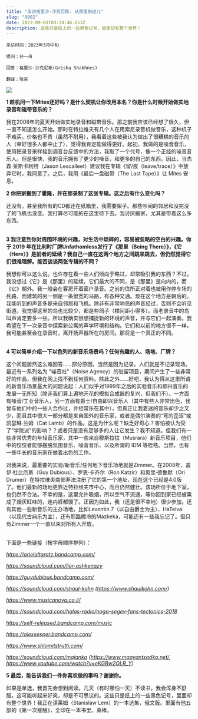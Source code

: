 ```yaml
---
title: "采访格里沙·沙克尼斯: 从那里到这儿"
slug: "0902"
date: 2023-09-01T03:24:46.653Z
description: 这些只是纸上的一些黑色记号，里面却有整个世界！
---
```

`釆访时间：2023年3月中旬`

`提问：孙一舟`

`回答：格里沙-沙克尼斯(Grisha Shakhnes)`

`翻译：张采`

![](/images/uploads/grisha-shakhnes.jpg)

**1 趁机问一下Mites还好吗？是什么契机让你改用本名？你是什么时候开始做实地录音和磁带音乐的？**

我在2008年的夏天开始做实地录音和磁带音乐。那之前我应该已经想了很久，但一直不知道怎么开始。那时在特拉维夫有几个人在用索尼录音机做音乐，这种机子不难买，价格也不贵（虽然不耐用），我看着这些被我认为做出了很糟糕的音乐的人（幸好很多人都中止了），觉得我肯定能做得更好。起初，我做的是噪音音乐，使用把录音采样接到调音台反馈中的方法，我取了一个代号，像一个正经的噪音音乐人。但是很快，我的音乐拥有了更少的噪音，和更多的自己的东西。因此，当杰森·莱斯卡利特（Jason Lescalleet）建议我在专辑《留/痕（leave/trace）》中放弃它时，我同意了。之后，我用《最后一盘磁带（The Last Tape）》让 Mites 安息。

**2 你把家搬到了霍隆，并在那录制了这张专辑。这之后有什么变化吗？**

还没有。甚至我所有的CD都还在纸箱里，我需要架子。那些吵闹的邻居和没完没了的飞机也没变。我打算尽可能的在这里待下去。我讨厌搬家，尤其是带着这么多东西。

\
**3 我注意到你对周围环境的兴趣，对生活中琐碎的，容易被忽略的空白的兴趣。你于 2019 年在比利时厂牌Unfathomless发行了《那里（Being There）》，《它（Here）》是前者的延续？我自己一直在这两个地方之间跳来跳去，但仍然觉得它们很难理解。能否谈谈两张专辑的不同？**

我想你可以这么说。也许存在着一些人们倾向于略过，却常吸引我的东西？不过，我没想过《它》是《那里》的延续。它们最大的不同，是《那里》是向内的，而《它》朝外。我一般会在客房开着窗户录音。之前的住所正对着也被用作停车场的死路，而建筑的另一侧是一条很宽的马路，有各种交通。现在这个地方是朝后的，我能听到的声音多是来自邻居和飞机。除非有非常响亮的声音经过，否则不会听见街道。我觉得这里的鸟也比较少，都是些鸽子（楼间距小得多）。而老录音中的鸟叫声肯定要多一些。所以我确实很想捕捉新的环境的声音，并与它们一起演奏。我希望在下一次录音中探索新公寓的声学环境和结构。它们和以前的地方很不一样。我可能甚至会在录音时，离开扬声器所在的房间。那将是一个真正的不同。

\
**4 可以简单介绍一下以色列的新音乐场景吗？任何有趣的人、场地、厂牌？**

这个问题居然这么难回答......部分原因，当然是因为记录。人们就是不记录现场。最近有一系列名为 "噪音社"（Noise Agency）的驻留项目，期间产生了一些非常好的作品，但我在网上找不到任何资料。除此之外......好吧，我认为得从这里所谓的新音乐场景最大的问题说起：人们似乎对1999年之后的实验音乐和即兴音乐的发展一无所知（除非我们算上遍地开花的模拟合成器的复兴，但我们不）。一方面有噪音/工业音乐人，另一方面有爵士/自由即兴音乐人（其中有些人非常出色，我曾与他们中的一些人合作过，并经常乐在其中），但真正让我着迷的音乐却少之又少，而且其中很大一部分都是来自国外的音乐家，或者是偶尔演奏的“弯的歪涩”或凯瑟琳·兰姆（Cat Lamb）的作品。这是为什么呢？缺乏好奇心？害怕被认为受了"学院派"的影响？？或者只是没有足够多的人让它发生？我不知道。但我们有一些非常优秀的年轻音乐家，其中一些来自穆斯拉拉（Musrara）新音乐项目，他们中的佼佼者能够摆脱氛围音乐、噪音音乐、以及所谓的 IDM 等桎梏。当然，也有一些年长的音乐家在做着出色的工作。

对我来说，最重要的实验/新音乐/任何地下音乐场地就是Zimmer。在2008年，盖伊·杜比厄斯（Guy Dubious）、罗恩·卡齐尔（Ron Katzir）和奥里·德鲁默（Ori Drumer）在特拉维夫南部非法注册了它的第一个地址，现在这个已经是4.0版了。他们最新的场地更靠近特拉维夫市中心，而且仍然健壮。该场所位于地下室，也仍然不合法。不幸的是，这里允许吸烟，所以空气不流通，等你回到家已经被熏成了烟灰缸味的，连内裤都馊了。正因为如此，我（还是很不幸地）很少参加。还有其他一些新音乐的主办场地，比如Levontin 7（以自由爵士为主）、HaTeiva（以现代古典乐为主），还有耶路撒冷的Mazkeka，可能还有一些我忘记了。但只有Zimmer一个一直以来对所有人开放。

\
下面是一些链接（按字母顺序排列）：

*<https://arielaltaratz.bandcamp.com/>*

*<https://soundcloud.com/lior-ashkenazy>*

*<https://guydubious.bandcamp.com/>*

*<https://soundcloud.com/shaul-kohn> (https://www.shaulkohn.com/)*

*https://www.musicanova.co.il/*

*<https://soundcloud.com/halas-radio/noga-segev-fans-tectonics-2018>*

*https://self-released.bandcamp.com/music*

*https://alexsesper.bandcamp.com/*

*https://www.shlomitstrutti.com/*

*<https://soundcloud.com/majanka> (<https://www.maayantsadka.net/>, https://www.youtube.com/watch?v=eKGBw2OLR_Y)*

**5 最后，能告诉我们一件你喜欢做的事吗？谢谢你。**

如果是单选，我首先会想到阅读。几天（有时哪怕一天）不读书，我会浑身不舒服。这可能听起来好笑，却是不可思议的。这些只是纸上的一些黑色记号，里面却有整个世界！我正在读莱姆（Stanislaw Lem）的一本选集，俄文版。里面有他五部的《第一次接触》，全印在一本书里。真棒。